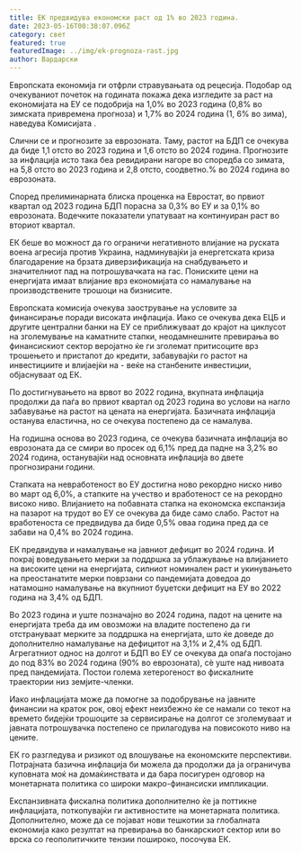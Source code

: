 ```yaml
---
title: ЕК предвидува економски раст од 1% во 2023 година.
date: 2023-05-16T00:38:07.096Z
category: свет
featured: true
featuredImage: ../img/ek-prognoza-rast.jpg
author: Вардарски
---
```

Европската економија ги отфрли стравувањата од рецесија. Подобар од очекуваниот почеток на годината покажа дека изгледите за раст на економијата на ЕУ се подобрија на 1,0% во 2023 година (0,8% во зимската привремена прогноза) и 1,7% во 2024 година (1, 6% во зима), наведува Комисијата .

Слични се и прогнозите за еврозоната. Таму, растот на БДП се очекува да биде 1,1 отсто во 2023 година и 1,6 отсто во 2024 година. Прогнозите за инфлација исто така беа ревидирани нагоре во споредба со зимата, на 5,8 отсто во 2023 година и 2,8 отсто, соодветно.% во 2024 година во еврозоната.

Според прелиминарната блиска проценка на Евростат, во првиот квартал од 2023 година БДП порасна за 0,3% во ЕУ и за 0,1% во еврозоната. Водечките показатели упатуваат на континуиран раст во вториот квартал.

ЕК беше во можност да го ограничи негативното влијание на руската воена агресија против Украина, надминувајќи ја енергетската криза благодарение на брзата диверзификација на снабдувањето и значителниот пад на потрошувачката на гас. Пониските цени на енергијата имаат влијание врз економијата со намалување на производствените трошоци на бизнисите.

Европската комисија очекува заострување на условите за финансирање поради високата инфлација. Иако се очекува дека ЕЦБ и другите централни банки на ЕУ се приближуваат до крајот на циклусот на зголемување на каматните стапки, неодамнешните превирања во финансискиот сектор веројатно ќе ги зголемат притисоците врз трошењето и пристапот до кредити, забавувајќи го растот на инвестициите и влијаејќи на - веќе на станбените инвестиции, објаснуваат од ЕК.

По достигнувањето на врвот во 2022 година, вкупната инфлација продолжи да паѓа во првиот квартал од 2023 година во услови на нагло забавување на растот на цената на енергијата. Базичната инфлација останува еластична, но се очекува постепено да се намалува.

На годишна основа во 2023 година, се очекува базичната инфлација во еврозоната да се смири во просек од 6,1% пред да падне на 3,2% во 2024 година, останувајќи над основната инфлација во двете прогнозирани години.

Стапката на невработеност во ЕУ достигна ново рекордно ниско ниво во март од 6,0%, а стапките на учество и вработеност се на рекордно високо ниво. Влијанието на побавната стапка на економска експанзија на пазарот на трудот во ЕУ се очекува да биде само слабо. Растот на вработеноста се предвидува да биде 0,5% оваа година пред да се забави на 0,4% во 2024 година.

ЕК предвидува и намалување на јавниот дефицит во 2024 година. И покрај воведувањето мерки за поддршка за ублажување на влијанието на високите цени на енергијата, силниот номинален раст и укинувањето на преостанатите мерки поврзани со пандемијата доведоа до натамошно намалување на вкупниот буџетски дефицит на ЕУ во 2022 година на 3,4% од БДП.

Во 2023 година и уште позначајно во 2024 година, падот на цените на енергијата треба да им овозможи на владите постепено да ги отстрануваат мерките за поддршка на енергијата, што ќе доведе до дополнително намалување на дефицитот на 3,1% и 2,4% од БДП. Агрегатниот однос на долгот и БДП во ЕУ се очекува да опаѓа постојано до под 83% во 2024 година (90% во еврозоната), сè уште над нивоата пред пандемијата. Постои голема хетерогеност во фискалните траектории низ земјите-членки.

Иако инфлацијата може да помогне за подобрување на јавните финансии на краток рок, овој ефект неизбежно ќе се намали со текот на времето бидејќи трошоците за сервисирање на долгот се зголемуваат и јавната потрошувачка постепено се прилагодува на повисокото ниво на цените.

ЕК го разгледува и ризикот од влошување на економските перспективи. Потрајната базична инфлација би можела да продолжи да ја ограничува куповната моќ на домаќинствата и да бара посигурен одговор на монетарната политика со широки макро-финансиски импликации.

Експанзивната фискална политика дополнително ќе ја поттикне инфлацијата, поткопувајќи ги активностите на монетарната политика. Дополнително, може да се појават нови тешкотии за глобалната економија како резултат на превирања во банкарскиот сектор или во врска со геополитичките тензии пошироко, посочува ЕК.